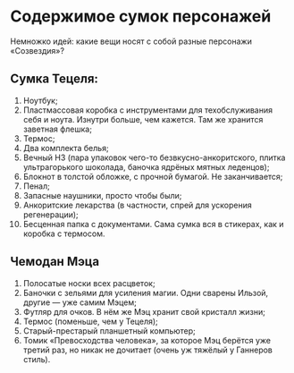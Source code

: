 # Содержимое сумок персонажей
Немножко идей: какие вещи носят с собой разные персонажи «Созвездия»?

## Сумка Тецеля:
1. Ноутбук;
2. Пластмассовая коробка с инструментами для техобслуживания себя и ноута. Изнутри больше, чем кажется. Там же хранится заветная флешка;
3. Термос;
4. Два комплекта белья;
5. Вечный НЗ (пара упаковок чего-то безвкусно-анкоритского, плитка ультрагорького шоколада, баночка ядрёных мятных леденцов);
6. Блокнот в толстой обложке, с прочной бумагой. Не заканчивается;
7. Пенал;
8. Запасные наушники, просто чтобы были;
9. Анкоритские лекарства (в частности, спрей для ускорения регенерации);
10. Бесценная папка с документами.
Сама сумка вся в стикерах, как и коробка с термосом.

## Чемодан Мэца
1. Полосатые носки всех расцветок;
2. Баночки с зельями для усиления магии. Одни сварены Ильзой, другие — уже самим Мэцем;
3. Футляр для очков. В нём же Мэц хранит свой кристалл жизни;
4. Термос (поменьше, чем у Тецеля);
5. Старый-престарый планшетный компьютер;
6. Томик «Превосходства человека», за которое Мэц берётся уже третий раз, но никак не дочитает (очень уж тяжёлый у Ганнеров стиль). 